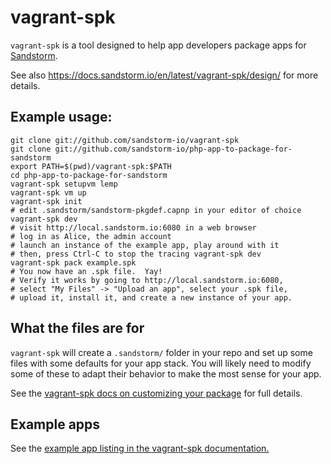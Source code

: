 # vagrant-spk

`vagrant-spk` is a tool designed to help app developers package apps for [Sandstorm](https://sandstorm.io).

See also https://docs.sandstorm.io/en/latest/vagrant-spk/design/ for more details.

## Example usage:

    git clone git://github.com/sandstorm-io/vagrant-spk
    git clone git://github.com/sandstorm-io/php-app-to-package-for-sandstorm
    export PATH=$(pwd)/vagrant-spk:$PATH
    cd php-app-to-package-for-sandstorm
    vagrant-spk setupvm lemp
    vagrant-spk vm up
    vagrant-spk init
    # edit .sandstorm/sandstorm-pkgdef.capnp in your editor of choice
    vagrant-spk dev
    # visit http://local.sandstorm.io:6080 in a web browser
    # log in as Alice, the admin account
    # launch an instance of the example app, play around with it
    # then, press Ctrl-C to stop the tracing vagrant-spk dev
    vagrant-spk pack example.spk
    # You now have an .spk file.  Yay!
    # Verify it works by going to http://local.sandstorm.io:6080,
    # select "My Files" -> "Upload an app", select your .spk file,
    # upload it, install it, and create a new instance of your app.

## What the files are for

`vagrant-spk` will create a `.sandstorm/` folder in your repo and set up some
files with some defaults for your app stack.  You will likely need to modify
some of these to adapt their behavior to make the most sense for your app.

See the [vagrant-spk docs on customizing your
package](https://docs.sandstorm.io/en/latest/vagrant-spk/customizing/)
for full details.

## Example apps

See the [example app listing in the vagrant-spk
documentation.](https://docs.sandstorm.io/en/latest/vagrant-spk/customizing/#example-setups)
